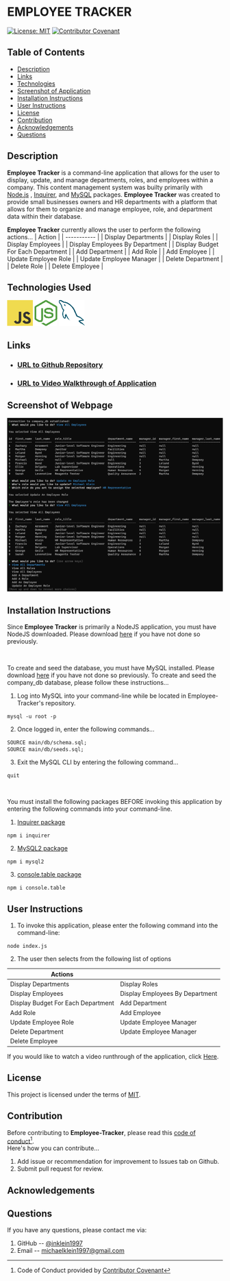 # EMPLOYEE TRACKER
[![License: MIT](https://img.shields.io/badge/License-MIT-yellow.svg)](https://opensource.org/licenses/MIT)
[![Contributor Covenant](https://img.shields.io/badge/Contributor%20Covenant-2.1-4baaaa.svg)](code_of_conduct.md)

## Table of Contents
- [Description](#Description)
- [Links](#Links)
- [Technologies](#Technologies)
- [Screenshot of Application](#Screenshot-of-Application)
- [Installation Instructions](#Installation-Instructions)
- [User Instructions](#User-Instructions)
- [License](#License)
- [Contribution](#Contribution)
- [Acknowledgements](#Acknowledgements)
- [Questions](#Questions)

## Description
**Employee Tracker** is a command-line application that allows for the user to display, update, and manage departments, roles, and employees within a company.  This content management system was builty primarily with [Node.js](https://nodejs.org/en/) , [Inquirer](https://www.npmjs.com/package/inquirer), and [MySQL](https://www.npmjs.com/package/mysql2) packages. **Employee Tracker** was created to provide small businesses owners and HR departments with a platform that allows for them to organize and manage employee, role, and department data within their database.

**Employee Tracker** currently allows the user to perform the following actions...
| Action      | 
| ----------- | 
| Display Departments |
| Display Roles |
| Display Employees | 
| Display Employees By Department |
| Display Budget For Each Department |
| Add Department |
| Add Role | 
| Add Employee |
| Update Employee Role |
| Update Employee Manager |
| Delete Department |
| Delete Role |
| Delete Employee |


## Technologies Used
![JavaScript Logo](./assets/images/javascript.png)
![NodeJS Logo](./assets/images/nodejs-logo.png)
![MySQL Logo](./assets/images/mySQL-logo.png)

## Links
- ### [URL to Github Repository](https://github.com/inklein1997/Employee-Tracker)
- ### [URL to Video Walkthrough of Application](https://drive.google.com/file/d/1d6eubMqjFM-JKbW2NnlKZN_NYjc8in9l/view)

## Screenshot of Webpage
![alt](./assets/images/application-screenshot.png)

## Installation Instructions
Since **Employee Tracker** is primarily a NodeJS application, you must have NodeJS downloaded. Please download [here](https://nodejs.org/en/download/) if you have not done so previously.

<br>

To create and seed the database, you must have MySQL installed.  Please download [here](https://www.mysql.com/downloads/) if you have not done so previously.  To create and seed the company_db database, please follow these instructions...
1. Log into MySQL into your command-line while be located in Employee-Tracker's repository.
```
mysql -u root -p
```
2. Once logged in, enter the following commands...
```
SOURCE main/db/schema.sql;
SOURCE main/db/seeds.sql;
```
3. Exit the MySQL CLI by entering the following command...
```
quit
```

<br>

You must install the following packages BEFORE invoking this application by entering the following commands into your command-line.
1. [Inquirer package](https://www.npmjs.com/package/inquirer)
```
npm i inquirer
```

2. [MySQL2 package](https://www.npmjs.com/package/mysql2)
```
npm i mysql2
```

3. [console.table package](https://www.npmjs.com/package/console.table)
```
npm i console.table
```

## User Instructions
1. To invoke this application, please enter the following command into the command-line:
```
node index.js
```
2. The user then selects from the following list of options

| Actions     | |
| ----------- | ----------- | 
| Display Departments | Display Roles |
| Display Employees | Display Employees By Department |
| Display Budget For Each Department | Add Department |
| Add Role | Add Employee |
| Update Employee Role | Update Employee Manager |
| Delete Department | Update Employee Manager |
| Delete Employee | |



If you would like to watch a video runthrough of the application, click [Here](https://drive.google.com/file/d/1d6eubMqjFM-JKbW2NnlKZN_NYjc8in9l/view).


## License
This project is licensed under the terms of [MIT](https://opensource.org/licenses/MIT).
  
## Contribution
Before contributing to **Employee-Tracker**, please read this [code of conduct](code_of_conduct.md)[^1].<br>
Here's how you can contribute...
1. Add issue or recommendation for improvement to Issues tab on Github.
2. Submit pull request for review.

## Acknowledgements

## Questions
If you have any questions, please contact me via:
1. GitHub -- [@inklein1997](https://github.com/inklein1997)
2. Email -- michaelklein1997@gmail.com

[^1]: Code of Conduct provided by [Contributor Covenant](https://www.contributor-covenant.org/)